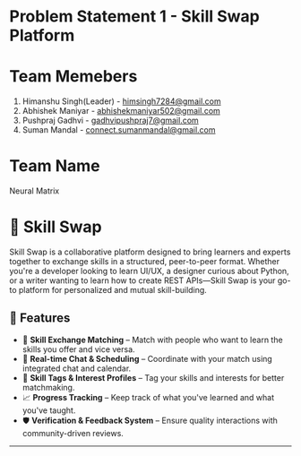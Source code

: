 ﻿# Problem Statement 1 - Skill Swap Platform

# Team Memebers
1. Himanshu Singh(Leader) - himsingh7284@gmail.com
2. Abhishek Maniyar - abhishekmaniyar502@gmail.com
3. Pushpraj Gadhvi - gadhvipushpraj7@gmail.com
4. Suman Mandal - connect.sumanmandal@gmail.com

# Team Name
Neural Matrix

# 🤝 Skill Swap

Skill Swap is a collaborative platform designed to bring learners and experts together to exchange skills in a structured, peer-to-peer format. Whether you're a developer looking to learn UI/UX, a designer curious about Python, or a writer wanting to learn how to create REST APIs—Skill Swap is your go-to platform for personalized and mutual skill-building.

## 🚀 Features

- 🔄 **Skill Exchange Matching** – Match with people who want to learn the skills you offer and vice versa.
- 💬 **Real-time Chat & Scheduling** – Coordinate with your match using integrated chat and calendar.
- 🧠 **Skill Tags & Interest Profiles** – Tag your skills and interests for better matchmaking.
- 📈 **Progress Tracking** – Keep track of what you've learned and what you've taught.
- 🛡️ **Verification & Feedback System** – Ensure quality interactions with community-driven reviews.

---


